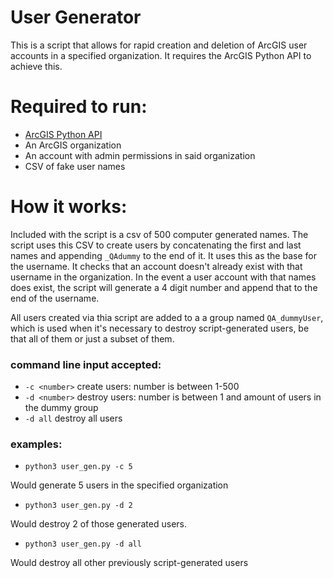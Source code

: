 # User Generator
This is a script that allows for rapid creation and deletion of ArcGIS user accounts in a specified organization.
It requires the ArcGIS Python API to achieve this. 


# Required to run:
* [ArcGIS Python API](https://developers.arcgis.com/python/)
* An ArcGIS organization 
* An account with admin permissions in said organization
* CSV of fake user names


# How it works: 
Included with the script is a csv of 500 computer generated names. The script uses this CSV to create users by concatenating the first and last names and appending `_QAdummy`  to the end of it. It uses this as the base for the username. It checks that an account doesn't already exist with that username in the organization. In the event a user account with that names does exist, the script will generate a 4 digit number and append that to the end of the username.

All users created via thia script are added to a a group named `QA_dummyUser`, which is used when it's necessary to destroy script-generated users, be that all of them or just a subset of them.

### command line input accepted:
* `-c <number>`  create users: number is between 1-500
* `-d <number>`  destroy users: number is between 1 and amount of users in the dummy group
* `-d all`       destroy all users

### examples:
* `python3 user_gen.py -c 5`

Would generate 5 users in the specified organization

* `python3 user_gen.py -d 2`

Would destroy 2 of those generated users.

* `python3 user_gen.py -d all`

Would destroy all other previously script-generated users